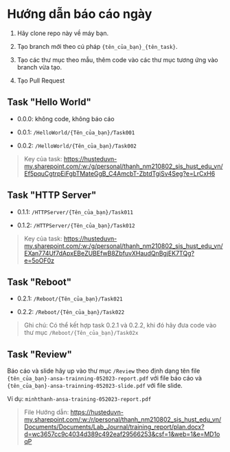 # Hướng dẫn báo cáo ngày

1. Hãy clone repo này về máy bạn.

2. Tạo branch mới theo cú pháp `{tên_của_bạn}_{tên_task}`.

3. Tạo các thư mục theo mẫu, thêm code vào các thư mục tương ứng vào branch vừa tạo.

4. Tạo Pull Request

## Task "Hello World"

- 0.0.0: không code, không báo cáo

- 0.0.1: `/HelloWorld/{Tên_của_bạn}/Task001`

- 0.0.2: `/HelloWorld/{Tên_của_bạn}/Task002`

> Key của task: https://husteduvn-my.sharepoint.com/:w:/g/personal/thanh_nm210802_sis_hust_edu_vn/Ef5pquCgtrpEiFgbTMateGgB_C4AmcbT-ZbtdTgiSv4Seg?e=LrCxH6

## Task "HTTP Server"

- 0.1.1: `/HTTPServer/{Tên_của_bạn}/Task011`

- 0.1.2: `/HTTPServer/{Tên_của_bạn}/Task012`

> Key của task: https://husteduvn-my.sharepoint.com/:w:/g/personal/thanh_nm210802_sis_hust_edu_vn/EXan774Uf7dApxEBeZUBEfwB8ZbfuvXHaudQnBgjEK7TQg?e=5oOF0z

## Task "Reboot"

- 0.2.1: `/Reboot/{Tên_của_bạn}/Task021`

- 0.2.2: `/Reboot/{Tên_của_bạn}/Task022`

> Ghi chú: Có thể kết hợp task 0.2.1 và 0.2.2, khi đó hãy đưa code vào thư mục `/Reboot/{Tên_của_bạn}/Task02x`

## Task "Review"

Báo cáo và slide hãy up vào thư mục `/Review` theo định dạng tên file `{tên_của_bạn}-ansa-trainning-052023-report.pdf` với file báo cáo và `{tên_của_bạn}-ansa-trainning-052023-slide.pdf` với file slide.

Ví dụ: `minhthanh-ansa-training-052023-report.pdf`

> File Hướng dẫn: https://husteduvn-my.sharepoint.com/:w:/r/personal/thanh_nm210802_sis_hust_edu_vn/Documents/Documents/Lab_Journal/training_report/plan.docx?d=wc3657cc9c4034d389c492eaf29566253&csf=1&web=1&e=MD1oqP